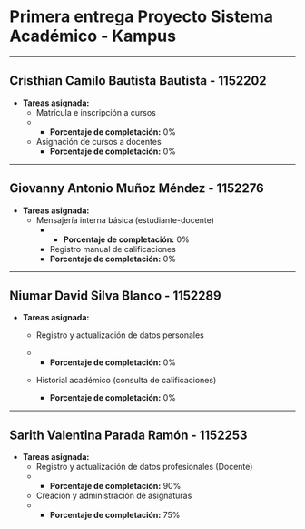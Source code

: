 # Primera entrega Proyecto Sistema Académico - Kampus
---

## Cristhian Camilo Bautista Bautista - 1152202

- **Tareas asignada:**
    - Matrícula e inscripción a cursos
    - - **Porcentaje de completación:** 0%
    - Asignación de cursos a docentes
      - **Porcentaje de completación:** 0%

---

## Giovanny Antonio Muñoz Méndez - 1152276

- **Tareas asignada:**
    - Mensajería interna básica (estudiante-docente)
      - - **Porcentaje de completación:** 0%
      - Registro manual de calificaciones
      - **Porcentaje de completación:** 0%

---

## Niumar David Silva Blanco - 1152289

- **Tareas asignada:**
    - Registro y actualización de datos personales
    - - **Porcentaje de completación:** 0%

    - Historial académico (consulta de calificaciones)
      - **Porcentaje de completación:** 0%

---

## Sarith Valentina Parada Ramón - 1152253

- **Tareas asignada:**
    - Registro y actualización de datos profesionales (Docente)
    - - **Porcentaje de completación:** 90%
    - Creación y administración de asignaturas
    - - **Porcentaje de completación:** 75%

